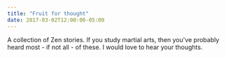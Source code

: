 ```yaml
---
title: "Fruit for thought"
date: 2017-03-02T12:00:00-05:00
---
```

A collection of Zen stories. If you study martial arts, then you've probably heard most - if not all - of these. I would love to hear your thoughts.